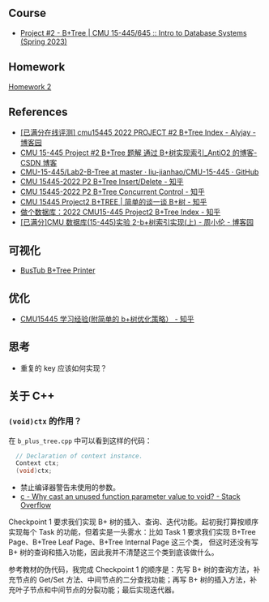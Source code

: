 ## Course

- [Project #2 - B+Tree | CMU 15-445/645 :: Intro to Database Systems (Spring 2023)](https://15445.courses.cs.cmu.edu/spring2023/project2/)

## Homework

[Homework 2](../Homework/Homework%202.md)

## References

- [[已满分在线评测] cmu15445 2022 PROJECT #2 B+Tree Index - Alyjay - 博客园](https://www.cnblogs.com/alyjay/p/16885958.html)
- [CMU 15-445 Project #2 B+Tree 题解 通过 B+树实现索引_AntiO2 的博客-CSDN 博客](https://blog.csdn.net/AntiO2/article/details/129402394)
- [CMU-15-445/Lab2-B-Tree at master · liu-jianhao/CMU-15-445 · GitHub](https://github.com/liu-jianhao/CMU-15-445/tree/master/Lab2-B-Tree)
- [CMU 15445-2022 P2 B+Tree Insert/Delete - 知乎](https://zhuanlan.zhihu.com/p/592964493)
- [CMU 15445-2022 P2 B+Tree Concurrent Control - 知乎](https://zhuanlan.zhihu.com/p/593214033)
- [CMU 15445 Project2 B+TREE | 简单的谈一谈 B+树 - 知乎](https://zhuanlan.zhihu.com/p/382244184)
- [做个数据库：2022 CMU15-445 Project2 B+Tree Index - 知乎](https://zhuanlan.zhihu.com/p/580014163)
- [[已满分]CMU 数据库(15-445)实验 2-b+树索引实现(上) - 周小伦 - 博客园](https://www.cnblogs.com/JayL-zxl/p/14324297.html)

## 可视化

- [BusTub B+Tree Printer](https://15445.courses.cs.cmu.edu/fall2022/bpt-printer/)

## 优化

- [CMU15445 学习经验(附简单的 b+树优化策略） - 知乎](https://zhuanlan.zhihu.com/p/590579860)

## 思考

- 重复的 key 应该如何实现？

## 关于 C++

### `(void)ctx` 的作用？

在 `b_plus_tree.cpp` 中可以看到这样的代码：

```c++
  // Declaration of context instance.
  Context ctx;
  (void)ctx;
```

- 禁止编译器警告未使用的参数。
- [c - Why cast an unused function parameter value to void? - Stack Overflow](https://stackoverflow.com/questions/4647665/why-cast-an-unused-function-parameter-value-to-void)

Checkpoint 1 要求我们实现 B+ 树的插入、查询、迭代功能。起初我打算按顺序实现每个 Task 的功能，但着实是一头雾水：比如 Task 1 要求我们实现 B+Tree Page、B+Tree Leaf Page、B+Tree Internal Page 这三个类， 但这时还没有写 B+ 树的查询和插入功能，因此我并不清楚这三个类到底该做什么。

参考教材的伪代码，我完成 Checkpoint 1 的顺序是：先写 B+ 树的查询方法，补充节点的 Get/Set 方法、中间节点的二分查找功能；再写 B+ 树的插入方法，补充叶子节点和中间节点的分裂功能；最后实现迭代器。
